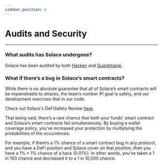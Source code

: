 ```yaml
---
sidebar_position: 8
---
```


# Audits and Security
---
### What audits has Solace undergone?
Solace has been audited by both [<u>Hacken</u>](https://hacken.io/wp-content/uploads/2021/10/Solace_11102021SCAudit_Report.pdf) and [<u>Quantstamp</u>](https://solace.fi/static/media/Solace-Quantstamp-Report.44617837.pdf).

### What if there’s a bug in Solace’s smart contracts?
While there is no absolute guarantee that all of Solace’s smart contracts will be impenetrable to attacks, the team’s number #1 goal is safety, and our development exercises that in our code.

Check out Solace's DeFiSafety Review [here](https://www.defisafety.com/pqrs/378?develop=true).

That being said, there’s a rare chance that both your funds’ smart contract and Solace’s smart contracts fail simultaneously. By buying a wallet coverage policy, you’ve increased your protection by multiplying the probabilities of the occurrences.

For example, if there’s a 1% chance of a smart contract bug in any protocol, and you have a DeFi position and Solace cover on that position, then you have a 1% * 1% chance of a hack (0.01%). In other words, you’ve taken a 1 in 100 chance and decreased it to a 1 in 10,000 chance.
